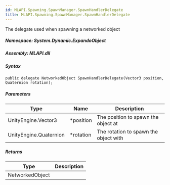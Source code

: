 ```yaml
---  
id: MLAPI.Spawning.SpawnManager.SpawnHandlerDelegate  
title: MLAPI.Spawning.SpawnManager.SpawnHandlerDelegate  
---
```


<div class="markdown level0 summary">

The delegate used when spawning a networked object

</div>

<div class="markdown level0 conceptual">

</div>

##### **Namespace**: System.Dynamic.ExpandoObject

##### **Assembly**: MLAPI.dll

##### Syntax

    public delegate NetworkedObject SpawnHandlerDelegate(Vector3 position, Quaternion rotation);

##### Parameters

| Type                   | Name       | Description                           |
|------------------------|------------|---------------------------------------|
| UnityEngine.Vector3    | \*position | The position to spawn the object at   |
| UnityEngine.Quaternion | \*rotation | The rotation to spawn the object with |

##### Returns

| Type            | Description |
|-----------------|-------------|
| NetworkedObject |             |

